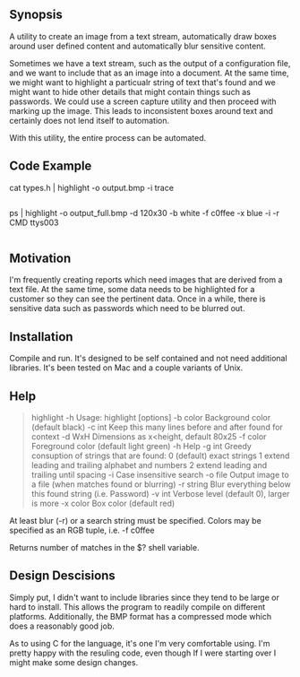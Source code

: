 ## Synopsis

A utility to create an image from a text stream, automatically draw boxes around user defined content and automatically blur sensitive content.

Sometimes we have a text stream, such as the output of a configuration file, and we want to include that as an image into a document.  At the same time, we might want to highlight a particualr string of text that's found and we might want to hide other details that might contain things such as passwords.  We could use a screen capture utility and then proceed with marking up the image.  This leads to inconsistent boxes around text and certainly does not lend itself to automation.

With this utility, the entire process can be automated.

## Code Example

cat types.h | highlight -o output.bmp -i trace

<image>

ps | highlight -o output_full.bmp -d 120x30 -b white -f c0ffee -x blue -i -r CMD ttys003

<image>

## Motivation

I'm frequently creating reports which need images that are derived from a text file.  At the same time, some data needs to be highlighted for a customer so they can see the pertinent data.  Once in a while, there is sensitive data such as passwords which need to be blurred out.

## Installation

Compile and run.  It's designed to be self contained and not need additional libraries.  It's been tested on Mac and a couple variants of Unix.

## Help

> highlight -h
Usage: highlight [options] <string to find>
 -b color   Background color (default black)
 -c int     Keep this many lines before and after found for context
 -d WxH     Dimensions as <width>x<height, default 80x25
 -f color   Foreground color (default light green)
 -h         Help
 -g int     Greedy consuption of strings that are found:
              0 (default) exact strings
              1 extend leading and trailing alphabet and numbers
              2 extend leading and trailing until spacing
 -i         Case insensitive search
 -o file    Output image to a file (when matches found or blurring)
 -r string  Blur everything below this found string (i.e. Password)
 -v int     Verbose level (default 0), larger is more
 -x color   Box color (default red)

At least blur (-r) or a search string must be specified.
Colors may be specified as an RGB tuple, i.e. -f c0ffee

Returns number of matches in the $? shell variable.

## Design Descisions

Simply put, I didn't want to include libraries since they tend to be large or hard to install.  This allows the program to readily compile on different platforms.  Additionally, the BMP format has a compressed mode which does a reasonably good job.

As to using C for the language, it's one I'm very comfortable using.  I'm pretty happy with the resuling code, even though If I were starting over I might make some design changes.


